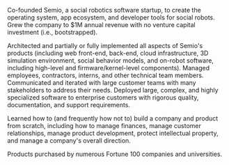 Co-founded Semio, a social robotics software startup, to create the operating system, app ecosystem, and developer tools for social robots. Grew the company to $1M annual revenue with no venture capital investment (i.e., bootstrapped).

Architected and partially or fully implemented all aspects of Semio's products (including web front-end, back-end, cloud infrastructure, 3D simulation environment, social behavior models, and on-robot software, including high-level and firmware/kernel-level components). Managed employees, contractors, interns, and other technical team members. Communicated and iterated with large customer teams with many stakeholders to address their needs. Deployed large, complex, and highly specialized software to enterprise customers with rigorous quality, documentation, and support requirements.

Learned how to (and frequently how not to) build a company and product from scratch, including how to manage finances, manage customer relationships, manage product development, protect intellectual property, and manage a company's overall direction.

Products purchased by numerous Fortune 100 companies and universities.


